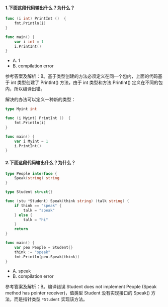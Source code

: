 #### 1.下面这段代码输出什么？为什么？

```go
func (i int) PrintInt ()  {
    fmt.Println(i)
}

func main() {
    var i int = 1
    i.PrintInt()
}
```

- A. 1
- B. compilation error

参考答案及解析：B。基于类型创建的方法必须定义在同一个包内，上面的代码基于 int 类型创建了 PrintInt() 方法，由于 int 类型和方法 PrintInt() 定义在不同的包内，所以编译出错。

解决的办法可以定义一种新的类型：

```go
type Myint int

func (i Myint) PrintInt ()  {
    fmt.Println(i)
}

func main() {
    var i Myint = 1
    i.PrintInt()
}
```

#### 2.下面这段代码输出什么？为什么？

```go
type People interface {
    Speak(string) string
}

type Student struct{}

func (stu *Student) Speak(think string) (talk string) {
    if think == "speak" {
        talk = "speak"
    } else {
        talk = "hi"
    }
    return
}

func main() {
    var peo People = Student{}
    think := "speak"
    fmt.Println(peo.Speak(think))
}
```

- A. speak
- B. compilation error

参考答案及解析：B。编译错误 Student does not implement People (Speak method has pointer receiver)，值类型 Student 没有实现接口的 Speak() 方法，而是指针类型 `*Student` 实现该方法。